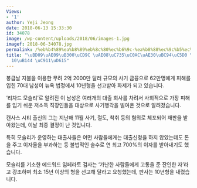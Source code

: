```yaml
---
Views:
- '1'
author: Yeji Jeong
date: 2018-06-13 15:33:30
id: 34078
image: /wp-content/uploads/2018/06/images-1.jpg
imagef: 2018-06-34078.jpg
permalink: /%eb%b4%89%ea%b8%89%eb%8c%80%ec%b6%9c-%ea%b8%88%ec%9c%b5%ec%82%ac%ea%b8%b0%eb%b2%94%ec%97%90-%ec%a7%95%ec%97%ad10%eb%85%84-%ec%a4%91%ed%98%95/
title: "\uBD09\uAE09\uB300\uCD9C \uAE08\uC735\uC0AC\uAE30\uBC94\uC5D0 \uC9D5\uC5ED\
  10\uB144 \uC911\uD615"
---
```


봉급날 지불을 이용한 무려 2억 2000만 달러 규모의 사기 금뮹으로 62만명에게 피해를 입힌 70대 남성이 뉴욕 법정에서 10년형을 선고받아 화제가 되고 있습니다.

‘리차드 모슬리’로 알려진 이 남성은 여러개의 대출 회사를 차려서 사회적으로 가장 피해를 입기 쉬운 저소득 직장인들을 대상으로 사기행각을 벌여온 것으로 알려졌습니다.

캔사스 시티 출신의 그는 지난해 11월 사기, 절도, 착취 등의 혐의로 체포되어 재판을 받아왔는데, 이날 최종 결정이 난 것입니다.

특히 모슬리가 운영하는 대출사들은 어떤 사람들에게는 대출신청을 하지 않았는데도 돈을 주고 이자율을 부과하는 등 불법적인 술수로 연 최고 700%의 이자를 받아내기도 했습니다.

모슬리를 기소한 에드워드 임페라토 검사는 ‘가난한 사람들에게 고통을 준 잔인한 자’라고 강조하며 최소 15년 이상의 형을 선고해 달라고 요청했는데, 판사는 10년형을 내렸습니다.